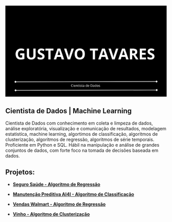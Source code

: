 <p align="center">
  <img src="CANVA1.jpg">
</p>

## Cientista de Dados | Machine Learning

Cientista de Dados com conhecimento em coleta e limpeza de dados, análise exploratória, visualização e comunicação de resultados, modelagem estatistíca, machine learning, algortimos de classificação, algoritmos de clusterização, algoritmos de regressão, algoritmos de série temporais. Proficiente em Python e SQL. Hábil na manipulação e análise de grandes conjuntos de dados, com forte foco na tomada de decisões baseada em dados.

## Projetos:

* **[Seguro Saúde - Algoritmo de Regressão](https://github.com/gustavoptavares/Seguro-Saude)**

* **[Manutenção Preditiva AI4I - Algoritmo de Classificação](https://github.com/gustavoptavares/Manutencao-Preditiva-AI4I)**

* **[Vendas Walmart - Algoritmo de Regressão](https://github.com/gustavoptavares/Walmart-Vendas)**

* **[Vinho - Algoritmo de Clusterização](https://github.com/gustavoptavares/Vinho)**
